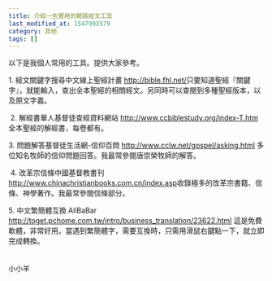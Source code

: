 ```yaml
---
title: 介紹一些實用的網路經文工具
last_modified_at: 1547993579
category: 其他
tags: []
---
```


以下是我個人常用的工具。提供大家參考。 <!--more--><p>1. 經文關鍵字搜尋中文線上聖經計畫 <a href="http://bible.fhl.net/">http://bible.fhl.net/</a>只要知道聖經『關鍵字』，就能輸入，查出全本聖經的相關經文。另同時可以查閱到多種聖經版本，以及原文字義。</p><p>&nbsp;2. 解經書華人基督徒查經資料網站 <a href="http://www.ccbiblestudy.org/index-T.htm">http://www.ccbiblestudy.org/index-T.htm</a> 全本聖經的解經書，每卷都有。 </p><p>3. 問題解答基督徒生活網-信仰百問 <a href="http://www.cclw.net/gospel/asking.html">http://www.cclw.net/gospel/asking.html</a>&nbsp;多位知名牧師的信仰問題回答。我最常參閱唐崇榮牧師的解答。</p><p>&nbsp;4. 改革宗信條中國基督教書刊 <a href="http://www.chinachristianbooks.com.cn/index.asp">http://www.chinachristianbooks.com.cn/index.asp</a>收錄極多的改革宗書籍、信條、神學著作。我最常參閱信條部分。</p><p>5. 中文繁簡體互換 AliBaBar <a href="http://toget.pchome.com.tw/intro/business_translation/23622.html">http://toget.pchome.com.tw/intro/business_translation/23622.html</a> 這是免費軟體，非常好用。當遇到繁簡體字，需要互換時，只需用滑鼠右鍵點一下，就立即完成轉換。<br> <br><br>小小羊<p>&nbsp;</p><br>
